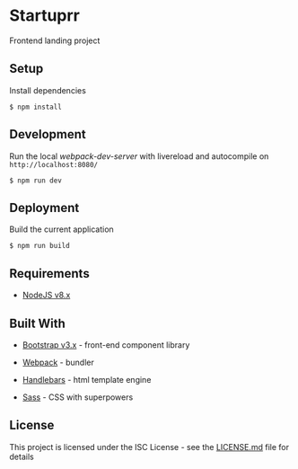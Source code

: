 # Startuprr

Frontend landing project

## Setup

Install dependencies
```npm
$ npm install
```

## Development

Run the local *webpack-dev-server* with livereload and autocompile on `http://localhost:8080/`
```npm
$ npm run dev
```

## Deployment

Build the current application
```npm
$ npm run build
```

## Requirements

* [NodeJS v8.x](https://nodejs.org/en/)

## Built With

* [Bootstrap v3.x](https://getbootstrap.com/) - front-end component library

* [Webpack](https://webpack.js.org/) - bundler

* [Handlebars](https://handlebarsjs.com/) - html template engine

* [Sass](https://sass-lang.com/) - CSS with superpowers

## License

This project is licensed under the ISC License - see the [LICENSE.md](LICENSE.md) file for details
